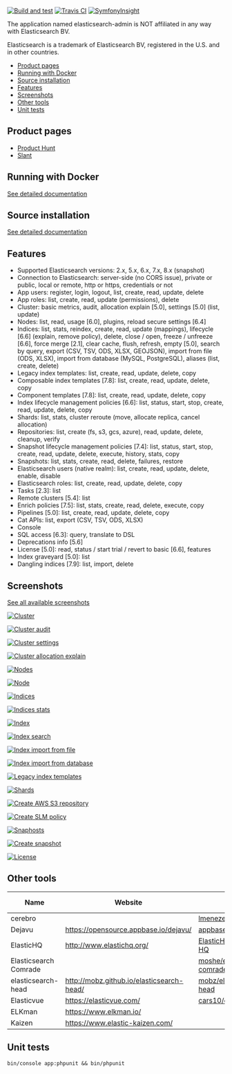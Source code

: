 [![Build and test](https://github.com/stephanediondev/elasticsearch-admin/workflows/Build%20and%20test/badge.svg)](https://github.com/stephanediondev/elasticsearch-admin/actions) [![Travis CI](https://travis-ci.org/stephanediondev/elasticsearch-admin.svg?branch=master)](https://travis-ci.org/stephanediondev/elasticsearch-admin) [![SymfonyInsight](https://insight.symfony.com/projects/2b71459c-720a-46ef-a15b-a9ddd39f8739/mini.svg)](https://insight.symfony.com/projects/2b71459c-720a-46ef-a15b-a9ddd39f8739)

The application named elasticsearch-admin is NOT affiliated in any way with Elasticsearch BV.

Elasticsearch is a trademark of Elasticsearch BV, registered in the U.S. and in other countries.

- [Product pages](#product-pages)
- [Running with Docker](#running-with-docker)
- [Source installation](#source-installation)
- [Features](#features)
- [Screenshots](#screenshots)
- [Other tools](#other-tools)
- [Unit tests](#unit-tests)

## Product pages

- [Product Hunt](https://www.producthunt.com/posts/elasticsearch-admin)
- [Slant](https://www.slant.co/topics/11537/viewpoints/12/~elasticsearch-gui-clients~elasticsearch-admin)

## Running with Docker

[See detailed documentation](https://github.com/stephanediondev/elasticsearch-admin/blob/master/documentation/RUNNING_WITH_DOCKER.md)

## Source installation

[See detailed documentation](https://github.com/stephanediondev/elasticsearch-admin/blob/master/documentation/SOURCE_INSTALLATION.md)

## Features

- Supported Elasticsearch versions: 2.x, 5.x, 6.x, 7.x, 8.x (snapshot)
- Connection to Elasticsearch: server-side (no CORS issue), private or public, local or remote, http or https, credentials or not
- App users: register, login, logout, list, create, read, update, delete
- App roles: list, create, read, update (permissions), delete
- Cluster: basic metrics, audit, allocation explain [5.0], settings [5.0] (list, update)
- Nodes: list, read, usage [6.0], plugins, reload secure settings [6.4]
- Indices: list, stats, reindex, create, read, update (mappings), lifecycle [6.6] (explain, remove policy), delete, close / open, freeze / unfreeze [6.6], force merge [2.1], clear cache, flush, refresh, empty [5.0], search by query, export (CSV, TSV, ODS, XLSX, GEOJSON), import from file (ODS, XLSX), import from database (MySQL, PostgreSQL), aliases (list, create, delete)
- Legacy index templates: list, create, read, update, delete, copy
- Composable index templates [7.8]: list, create, read, update, delete, copy
- Component templates [7.8]: list, create, read, update, delete, copy
- Index lifecycle management policies [6.6]: list, status, start, stop, create, read, update, delete, copy
- Shards: list, stats, cluster reroute (move, allocate replica, cancel allocation)
- Repositories: list, create (fs, s3, gcs, azure), read, update, delete, cleanup, verify
- Snapshot lifecycle management policies [7.4]: list, status, start, stop, create, read, update, delete, execute, history, stats, copy
- Snapshots: list, stats, create, read, delete, failures, restore
- Elasticsearch users (native realm): list, create, read, update, delete, enable, disable
- Elasticsearch roles: list, create, read, update, delete, copy
- Tasks [2.3]: list
- Remote clusters [5.4]: list
- Enrich policies [7.5]: list, stats, create, read, delete, execute, copy
- Pipelines [5.0]: list, create, read, update, delete, copy
- Cat APIs: list, export (CSV, TSV, ODS, XLSX)
- Console
- SQL access [6.3]: query, translate to DSL
- Deprecations info [5.6]
- License [5.0]: read, status / start trial / revert to basic [6.6], features
- Index graveyard [5.0]: list
- Dangling indices [7.9]: list, import, delete

## Screenshots

[See all available screenshots](https://github.com/stephanediondev/elasticsearch-admin/tree/master/screenshots/7.9.0)

[![Cluster](https://raw.githubusercontent.com/stephanediondev/elasticsearch-admin/master/screenshots/7.9.0/resized/resized-cluster.png)](https://raw.githubusercontent.com/stephanediondev/elasticsearch-admin/master/screenshots/7.9.0/original/original-cluster.png)

[![Cluster audit](https://raw.githubusercontent.com/stephanediondev/elasticsearch-admin/master/screenshots/7.9.0/resized/resized-cluster-audit.png)](https://raw.githubusercontent.com/stephanediondev/elasticsearch-admin/master/screenshots/7.9.0/original/original-cluster-audit.png)

[![Cluster settings](https://raw.githubusercontent.com/stephanediondev/elasticsearch-admin/master/screenshots/7.9.0/resized/resized-cluster-settings.png)](https://raw.githubusercontent.com/stephanediondev/elasticsearch-admin/master/screenshots/7.9.0/original/original-cluster-settings.png)

[![Cluster allocation explain](https://raw.githubusercontent.com/stephanediondev/elasticsearch-admin/master/screenshots/7.9.0/resized/resized-cluster-allocation-explain.png)](https://raw.githubusercontent.com/stephanediondev/elasticsearch-admin/master/screenshots/7.9.0/original/original-cluster-allocation-explain.png)

[![Nodes](https://raw.githubusercontent.com/stephanediondev/elasticsearch-admin/master/screenshots/7.9.0/resized/resized-nodes.png)](https://raw.githubusercontent.com/stephanediondev/elasticsearch-admin/master/screenshots/7.9.0/original/original-nodes.png)

[![Node](https://raw.githubusercontent.com/stephanediondev/elasticsearch-admin/master/screenshots/7.9.0/resized/resized-node.png)](https://raw.githubusercontent.com/stephanediondev/elasticsearch-admin/master/screenshots/7.9.0/original/original-node.png)

[![Indices](https://raw.githubusercontent.com/stephanediondev/elasticsearch-admin/master/screenshots/7.9.0/resized/resized-indices.png)](https://raw.githubusercontent.com/stephanediondev/elasticsearch-admin/master/screenshots/7.9.0/original/original-indices.png)

[![Indices stats](https://raw.githubusercontent.com/stephanediondev/elasticsearch-admin/master/screenshots/7.9.0/resized/resized-indices-stats.png)](https://raw.githubusercontent.com/stephanediondev/elasticsearch-admin/master/screenshots/7.9.0/original/original-indices-stats.png)

[![Index](https://raw.githubusercontent.com/stephanediondev/elasticsearch-admin/master/screenshots/7.9.0/resized/resized-index.png)](https://raw.githubusercontent.com/stephanediondev/elasticsearch-admin/master/screenshots/7.9.0/original/original-index.png)

[![Index search](https://raw.githubusercontent.com/stephanediondev/elasticsearch-admin/master/screenshots/7.9.0/resized/resized-index-search.png)](https://raw.githubusercontent.com/stephanediondev/elasticsearch-admin/master/screenshots/7.9.0/original/original-index-search.png)

[![Index import from file](https://raw.githubusercontent.com/stephanediondev/elasticsearch-admin/master/screenshots/7.9.0/resized/resized-index-file-import.png)](https://raw.githubusercontent.com/stephanediondev/elasticsearch-admin/master/screenshots/7.9.0/original/original-index-file-import.png)

[![Index import from database](https://raw.githubusercontent.com/stephanediondev/elasticsearch-admin/master/screenshots/7.9.0/resized/resized-index-database-import.png)](https://raw.githubusercontent.com/stephanediondev/elasticsearch-admin/master/screenshots/7.9.0/original/original-index-database-import.png)

[![Legacy index templates](https://raw.githubusercontent.com/stephanediondev/elasticsearch-admin/master/screenshots/7.9.0/resized/resized-index-templates-legacy.png)](https://raw.githubusercontent.com/stephanediondev/elasticsearch-admin/master/screenshots/7.9.0/original/original-index-templates-legacy.png)

[![Shards](https://raw.githubusercontent.com/stephanediondev/elasticsearch-admin/master/screenshots/7.9.0/resized/resized-shards.png)](https://raw.githubusercontent.com/stephanediondev/elasticsearch-admin/master/screenshots/7.9.0/original/original-shards.png)

[![Create AWS S3 repository](https://raw.githubusercontent.com/stephanediondev/elasticsearch-admin/master/screenshots/7.9.0/resized/resized-repository-create-s3.png)](https://raw.githubusercontent.com/stephanediondev/elasticsearch-admin/master/screenshots/7.9.0/original/original-repository-create-s3.png)

[![Create SLM policy](https://raw.githubusercontent.com/stephanediondev/elasticsearch-admin/master/screenshots/7.9.0/resized/resized-slm-policy-create.png)](https://raw.githubusercontent.com/stephanediondev/elasticsearch-admin/master/screenshots/7.9.0/original/original-slm-policy-create.png)

[![Snaphosts](https://raw.githubusercontent.com/stephanediondev/elasticsearch-admin/master/screenshots/7.9.0/resized/resized-snapshots.png)](https://raw.githubusercontent.com/stephanediondev/elasticsearch-admin/master/screenshots/7.9.0/original/original-snapshots.png)

[![Create snapshot](https://raw.githubusercontent.com/stephanediondev/elasticsearch-admin/master/screenshots/7.9.0/resized/resized-snapshot-create.png)](https://raw.githubusercontent.com/stephanediondev/elasticsearch-admin/master/screenshots/7.9.0/original/original-snapshot-create.png)

[![License](https://raw.githubusercontent.com/stephanediondev/elasticsearch-admin/master/screenshots/7.9.0/resized/resized-license.png)](https://raw.githubusercontent.com/stephanediondev/elasticsearch-admin/master/screenshots/7.9.0/original/original-license.png)

## Other tools

| Name | Website | GitHub | Main language |
| --- | --- | --- | --- |
| cerebro | | [lmenezes/cerebro](https://github.com/lmenezes/cerebro) | Scala |
| Dejavu | https://opensource.appbase.io/dejavu/ | [appbaseio/dejavu](https://github.com/appbaseio/dejavu) | JavaScript |
| ElasticHQ | http://www.elastichq.org/ | [ElasticHQ/elasticsearch-HQ](https://github.com/ElasticHQ/elasticsearch-HQ) | Python |
| Elasticsearch Comrade | | [moshe/elasticsearch-comrade](https://github.com/moshe/elasticsearch-comrade) | Python |
| elasticsearch-head | http://mobz.github.io/elasticsearch-head/ | [mobz/elasticsearch-head](https://github.com/mobz/elasticsearch-head) | JavaScript |
| Elasticvue | https://elasticvue.com/ | [cars10/elasticvue](https://github.com/cars10/elasticvue) | JavaScript |
| ELKman | https://www.elkman.io/ | | PHP |
| Kaizen | https://www.elastic-kaizen.com/ | | JavaFX |

## Unit tests

```
bin/console app:phpunit && bin/phpunit
```
